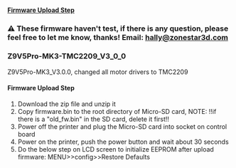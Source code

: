 #### [Firmware Upload Step](#firmware-upload-step)

### :warning: These firmware haven't test, if there is any question, please feel free to let me know, thanks! Email: hally@zonestar3d.com

### Z9V5Pro-MK3-TMC2209_V3_0_0
Z9V5Pro-MK3_V3.0.0, changed all motor drivers to TMC2209

#### Firmware Upload Step
1. Download the zip file and unzip it
2. Copy firmware.bin to the root directory of Micro-SD card, 
NOTE: !!if there is a "old_fw.bin" in the SD card, delete it first!!
3. Power off the printer and plug the Micro-SD card into socket on control board
4. Power on the printer, push the power button and wait about 30 seconds
5. Do the below step on LCD screen to initialize EEPROM after upload firmware:
MENU>>config>>Restore Defaults